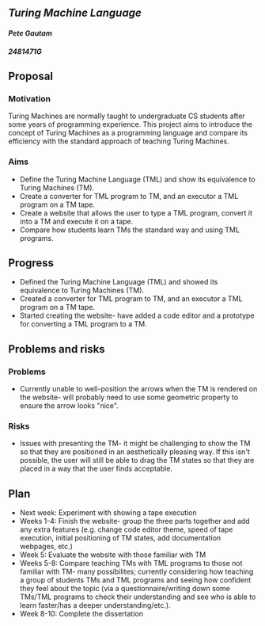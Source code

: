 ## *Turing Machine Language* 
#### *Pete Gautam* 
#### *2481471G* 

## Proposal
### Motivation

Turing Machines are normally taught to undergraduate CS students after some years of programming experience. This project aims to introduce the concept of Turing Machines as a programming language and compare its efficiency with the standard approach of teaching Turing Machines.

### Aims

- Define the Turing Machine Language (TML) and show its equivalence to Turing Machines (TM).
- Create a converter for TML program to TM, and an executor a TML program on a TM tape.
- Create a website that allows the user to type a TML program, convert it into a TM and execute it on a tape.
- Compare how students learn TMs the standard way and using TML programs.

## Progress

- Defined the Turing Machine Language (TML) and showed its equivalence to Turing Machines (TM).
- Created a converter for TML program to TM, and an executor a TML program on a TM tape.
- Started creating the website- have added a code editor and a prototype for converting a TML program to a TM.

## Problems and risks
### Problems

- Currently unable to well-position the arrows when the TM is rendered on the website- will probably need to use some geometric property to ensure the arrow looks "nice".

### Risks

- Issues with presenting the TM- it might be challenging to show the TM so that they are positioned in an aesthetically pleasing way. If this isn't possible, the user will still be able to drag the TM states so that they are placed in a way that the user finds acceptable.

## Plan

- Next week: Experiment with showing a tape execution
- Weeks 1-4: Finish the website- group the three parts together and add any extra features (e.g. change code editor theme, speed of tape execution, initial positioning of TM states, add documentation webpages, etc.)
- Week 5: Evaluate the website with those familiar with TM
- Weeks 5-8: Compare teaching TMs with TML programs to those not familiar with TM- many possibilites; currently considering how teaching a group of students TMs and TML programs and seeing how confident they feel about the topic (via a questionnaire/writing down some TMs/TML programs to check their understanding and see who is able to learn faster/has a deeper understanding/etc.).
- Week 8-10: Complete the dissertation
